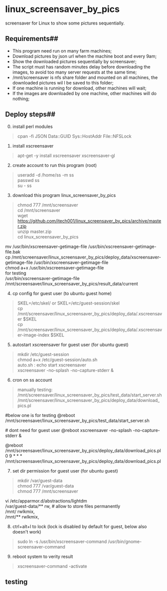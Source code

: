 linux_screensaver_by_pics
=========================

screensaver for Linux to show some pictures sequentially.  


## Requirements##
* This program need run on many farm machines;
* Download pictures by json url when the machine boot and every 9am;
* Show the downloaded pictures sequentially by screensaver;
* The script must has random minutes delay before downloading the images, to avoid too many server requests at the same time;
* /mnt/screensaver is nfs share folder and mounted on all machines, the downloaded pictures wil l be saved to this folder;
* If one machine is running for download, other machines will wait;
* If the images are downloaded by one machine, other machines will do nothing;


## Deploy steps##  
0. install perl modules 
>cpan -fi JSON Data::GUID Sys::HostAddr File::NFSLock   

1. install xscreensaver
>apt-get -y install xscreensaver xscreensaver-gl  

2. create account to run this program (root)
>useradd -d /home/ss -m ss  
passwd ss  
su - ss  

3. download this program linux_screensaver_by_pics
>chmod 777 /mnt/screensaver  
cd /mnt/screensaver  
wget https://github.com/itech001/linux_screensaver_by_pics/archive/master.zip  
unzip master.zip  
cd linux_screensaver_by_pics  

mv /usr/bin/xscreensaver-getimage-file /usr/bin/xscreensaver-getimage-file.bak  
cp  /mnt/screensaver/linux_screensaver_by_pics/deploy_data/xscreensaver-getimage-file /usr/bin/xscreensaver-getimage-file  
chmod a+x /usr/bin/xscreensaver-getimage-file  
for testing  
/usr/bin/xscreensaver-getimage-file /mnt/screensaver/linux_screensaver_by_pics/result_data/current  

4. cp config  for guest user (to ubuntu guest home)
>SKEL=/etc/skel/  or SKEL=/etc/guest-session/skel    
cp /mnt/screensaver/linux_screensaver_by_pics/deploy_data/.xscreensaver $SKEL  
cp /mnt/screensaver/linux_screensaver_by_pics/deploy_data/.xscreensaver-image-index $SKEL  

5. autostart xscreensaver for guest user (for ubuntu guest)
>mkdir /etc/guest-session  
chmod a+x /etc/guest-session/auto.sh  
auto.sh : 
echo start xscreensaver  
xscreensaver -no-splash -no-capture-stderr & 

6. cron on ss account 
>manually testing:  
/mnt/screensaver/linux_screensaver_by_pics/test_data/start_server.sh  
/mnt/screensaver/linux_screensaver_by_pics/deploy_data/download_pics.pl  

\#below one is for testing 
@reboot /mnt/screensaver/linux_screensaver_by_pics/test_data/start_server.sh

\# dont need for guest user 
@reboot xscreensaver -no-splash -no-capture-stderr & 

@reboot /mnt/screensaver/linux_screensaver_by_pics/deploy_data/download_pics.pl  
0 9 * * * /mnt/screensaver/linux_screensaver_by_pics/deploy_data/download_pics.pl  

7. set dir permission for guest user (for ubuntu guest) 
>mkdir /var/guest-data  
chmod 777 /var/guest-data  
chmod 777 /mnt/screensaver  

vi /etc/apparmor.d/abstractions/lightdm  
  /var/guest-data/** rw, # allow to store files permanently  
  /mnt/ rwlkmix,  
  /mnt/** rwlkmix,  


8. ctrl+alt+l to lock (lock is disabled by default for guest, below also doesn't work)
>sudo ln -s /usr/bin/xscreensaver-command /usr/bin/gnome-screensaver-command  

9. reboot system to verity result
>xscreensaver-command -activate  

## testing ##
